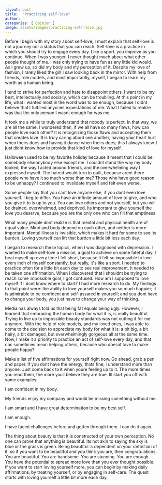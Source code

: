 ```yaml
---
layout: post
title:  "Practicing self-love"
author: 
categories: [ Opinion ]
image: assets/images\practicing-self-love.jpg
---
```


Before I begin with my story about self-love, I must explain that self-love is not a journey nor a status that you can reach. Self-love is a practice in which you should try to engage every day. Like a sport, you improve as you continue. When I was younger, I never thought much about what other people thought of me. I was only trying to have fun as any little kid would. As I grew up, so did my body and my perception of it. Despite my love of fashion, I rarely liked the girl I saw looking back in the mirror. With help from friends, role models, and most importantly, myself, I began to learn my worth as a human being. 

I tend to strive for perfection and hate to disappoint others. I want to be my best, intellectually and socially, which can be troubling. At this point in my life, what I wanted most in the world was to be enough, because I didnt believe that I fulfilled anyones expectations of me. What I failed to realize was that the only person I wasnt enough for was me. 

It took me a while to truly understand that nobody is perfect. In that way, we are all the same. I wondered then, if we all have so many flaws, how can people love each other? It is recognizing those flaws and accepting them that creates love. It is truly caring about one another, having your heart hurt when theirs does and having it dance when theirs does; this I always knew. I just didnt know how to provide that kind of love for myself. 

Halloween used to be my favorite holiday because it meant that I could be somebody elseanybody else except me. I couldnt stand the way my body looked, the way I acted around friends, and the overwhelming way I expressed myself. The hatred would turn to guilt, because arent there people who have it so much worse than me? Those who have good reason to be unhappy? I continued to invalidate myself and felt even worse.

Some people say that you cant love anyone else, if you dont even love yourself. I beg to differ. You have an infinite amount of love to give, and who you give it to is up to you. You can love others and not yourself, but you will be drained, overwhelmed, and deprived. Its important to give yourself the love you deserve, because you are the only one who can fill that emptiness. 

What many people dont realize is that mental and physical health are of equal value. Mind and body depend on each other, and neither is more important. Mental illness is invisible, which makes it hard for some to see its burden. Loving yourself can lift that burden a little bit less each day. 

 

I began to research these topics, when I was diagnosed with depression. I wanted to make self-love a mission, a goal to achieve on some fateful day. I beat myself up every time I fell short, because it felt so impossible to love every inch of myself constantly, but really, it's like a sport. I needed to practice often for a little bit each day to see real improvement. It needed to be taken one affirmation. When I discovered that I shouldnt be trying to reach some impossible goal, I got confused. How am I supposed to love myself if I dont know where to start? I had more research to do. My findings to that point were: the ability to love yourself makes you so much happier; it is admirable to be confident and self-assured in yourself; and you dont have to change your body, you just have to change your way of thinking.

Media has always told us that being fat equals being ugly. However, I learned that embracing the human body for what it is, is really beautiful. Trying to live up to impossible beauty standards was not cutting it for me anymore. With the help of role models, and my loved ones, I was able to come to the decision to appreciate my body for what it is: a bit big, a bit hairy, a bit damaged, but overwhelmingly gorgeous all at the same time. Now, I make it a priority to practice an act of self-love every day, and that can sometimes mean helping others, because who doesnt love to make people happy? 

Make a list of five affirmations for yourself right now. Go ahead, grab a pen and paper. If you dont have the energy, thats fine; I understand more than anyone. Just come back to it when youre feeling up to it. The more times you read them, the more youll believe they are true. Ill start you off with some examples:

I am confident in my body.

My friends enjoy my company and would be missing something without me.

I am smart and I have great determination to be my best self.

I am enough.

I have faced challenges before and gotten through them. I can do it again.

The thing about beauty is that it is constructed of your own perception. No one can prove that anything is beautiful. Its not akin to saying the sky is blue or the grass is green. Being beautiful is dependent on your definition of it, so if you want to be beautiful and you think you are, then congratulations. You are beautiful. You are handsome. You are stunning. You are enough. You have the potential to spread more love than you ever thought possible. If you want to start loving yourself more, you can begin by making daily affirmations, by treating yourself, or by engaging in self-care. The quest starts with loving yourself a little bit more each day.


